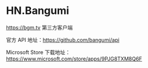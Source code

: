 ﻿# HN.Bangumi
https://bgm.tv 第三方客户端

官方 API 地址：https://github.com/bangumi/api

Microsoft Store 下载地址：https://www.microsoft.com/store/apps/9PJG8TXM8Q6F